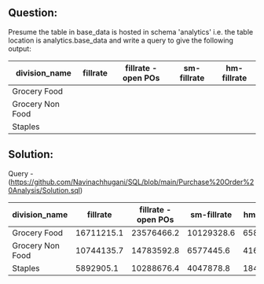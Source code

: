 ## Question:
Presume the table in base_data is hosted in schema 'analytics' i.e. the table location is analytics.base_data and write a query to give the following output:

| division_name    | fillrate | fillrate - open POs | sm-fillrate | hm-fillrate |
|------------------|----------|---------------------|-------------|-------------|
| Grocery Food     |          |                     |             |             |
| Grocery Non Food |          |                     |             |             |
| Staples          |          |                     |             |             |

## Solution:

Query - (https://github.com/Navinachhugani/SQL/blob/main/Purchase%20Order%20Analysis/Solution.sql)

| division_name    | fillrate    | fillrate - open POs | sm-fillrate | hm-fillrate |
|------------------|-------------|---------------------|-------------|-------------|
| Grocery Food     | 16711215.1  | 23576466.2          | 10129328.6  | 6581886.5   |
| Grocery Non Food | 10744135.7  | 14783592.8          | 6577445.6   | 4166690.1   |
| Staples          | 5892905.1   | 10288676.4          | 4047878.8   | 1845026.3   |
